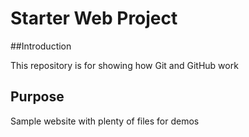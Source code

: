 # Starter Web Project

##Introduction

This repository is for showing how Git and GitHub work

## Purpose

Sample website with plenty of files for demos